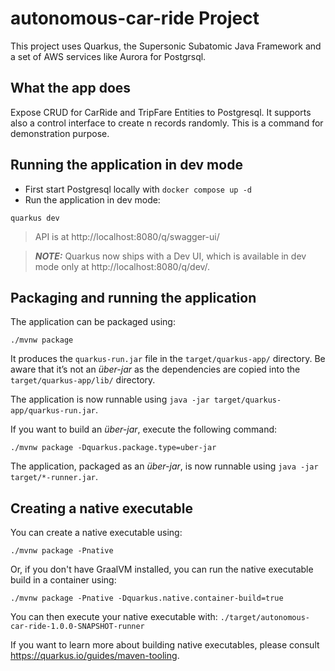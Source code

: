 # autonomous-car-ride Project

This project uses Quarkus, the Supersonic Subatomic Java Framework and a set of AWS services like Aurora for Postgrsql.

## What the app does

Expose CRUD for CarRide and TripFare Entities to Postgresql. It supports also a control interface to create n records randomly. This is a command for demonstration purpose.

## Running the application in dev mode

* First start Postgresql locally with `docker compose up -d`
* Run the application in dev mode:

```shell script
quarkus dev
```
> API is at http://localhost:8080/q/swagger-ui/

> **_NOTE:_**  Quarkus now ships with a Dev UI, which is available in dev mode only at http://localhost:8080/q/dev/.

## Packaging and running the application

The application can be packaged using:
```shell script
./mvnw package
```
It produces the `quarkus-run.jar` file in the `target/quarkus-app/` directory.
Be aware that it’s not an _über-jar_ as the dependencies are copied into the `target/quarkus-app/lib/` directory.

The application is now runnable using `java -jar target/quarkus-app/quarkus-run.jar`.

If you want to build an _über-jar_, execute the following command:
```shell script
./mvnw package -Dquarkus.package.type=uber-jar
```

The application, packaged as an _über-jar_, is now runnable using `java -jar target/*-runner.jar`.

## Creating a native executable

You can create a native executable using: 
```shell script
./mvnw package -Pnative
```

Or, if you don't have GraalVM installed, you can run the native executable build in a container using: 
```shell script
./mvnw package -Pnative -Dquarkus.native.container-build=true
```

You can then execute your native executable with: `./target/autonomous-car-ride-1.0.0-SNAPSHOT-runner`

If you want to learn more about building native executables, please consult https://quarkus.io/guides/maven-tooling.

